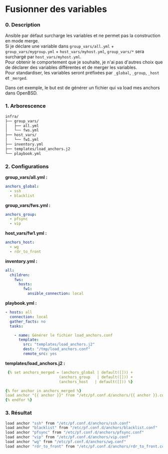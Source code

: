 Fusionner des variables
===

### 0. Description
Ansible par défaut surcharge les variables et ne permet pas la construction en mode merge.  
Si je déclare une variable dans `group_vars/all.yml` + `group_vars/mygroup.yml` + `host_vars/myhost.yml`, `group_vars/*` sera surchargé par `host_vars/myhost.yml`.  
Pour obtenir le comportement que je souhaite, je n'ai pas d'autres choix que de déclarer des variables différentes et de merger les variables.  
Pour standardiser, les variables seront préfixées par `_global`, `_group`, `_host` et `_merged`.  

Dans cet exemple, le but est de générer un fichier qui va load mes anchors dans OpenBSD.

### 1. Arborescence

```bash
infra/
├── group_vars/
│   ├── all.yml
│   └── fws.yml
├── host_vars/
│   └── fw1.yml
├── inventory.yml
├── templates/load_anchors.j2
└── playbook.yml
```

### 2. Configurations

**group_vars/all.yml :**
```yaml
anchors_global:
  - ssh
  - blacklist
```

**group_vars/fws.yml :**
```yaml
anchors_group:
  - pfsync
  - vip
```

**host_vars/fw1.yml :**
```yaml
anchors_host:
  - wg
  - rdr_to_front
```

**inventory.yml :**
```yaml
all:
  children:
    fws:
      hosts:
        fw1:
          ansible_connection: local
```

**playbook.yml :**
```yaml
- hosts: all
  connection: local
  gather_facts: no
  tasks:

    - name: Générer le fichier load_anchors.conf
      template:
        src: "templates/load_anchors.j2"
        dest: "/tmp/load_anchors.conf"
        remote_src: yes
```

**templates/load_anchors.j2 :**
```yaml
 {% set anchors_merged = (anchors_global | default([])) + 
                        (anchors_group   | default([])) + 
                        (anchors_host   | default([])) %}

{% for anchor in anchors_merged %}
load anchor "{{ anchor }}" from "/etc/pf.conf.d/anchors/{{ anchor }}.conf"
{% endfor %}
```

### 3. Résultat

```bash
load anchor "ssh" from "/etc/pf.conf.d/anchors/ssh.conf"
load anchor "blacklist" from "/etc/pf.conf.d/anchors/blacklist.conf"
load anchor "pfsync" from "/etc/pf.conf.d/anchors/pfsync.conf"
load anchor "vip" from "/etc/pf.conf.d/anchors/vip.conf"
load anchor "wg" from "/etc/pf.conf.d/anchors/wg.conf"
load anchor "rdr_to_front" from "/etc/pf.conf.d/anchors/rdr_to_front.conf"
```
